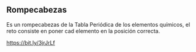 ## Rompecabezas

Es un rompecabezas de la Tabla Periódica de los elementos químicos, el reto consiste en poner cad elemento en la posición correcta.

https://bit.ly/3jrJrLf



